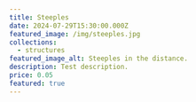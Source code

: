 ```yaml
---
title: Steeples
date: 2024-07-29T15:30:00.000Z
featured_image: /img/steeples.jpg
collections:
  - structures
featured_image_alt: Steeples in the distance.
description: Test description.
price: 0.05
featured: true
---
```


